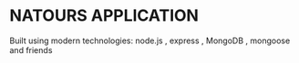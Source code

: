 # NATOURS APPLICATION

Built using modern technologies: node.js , express , MongoDB , mongoose and friends
